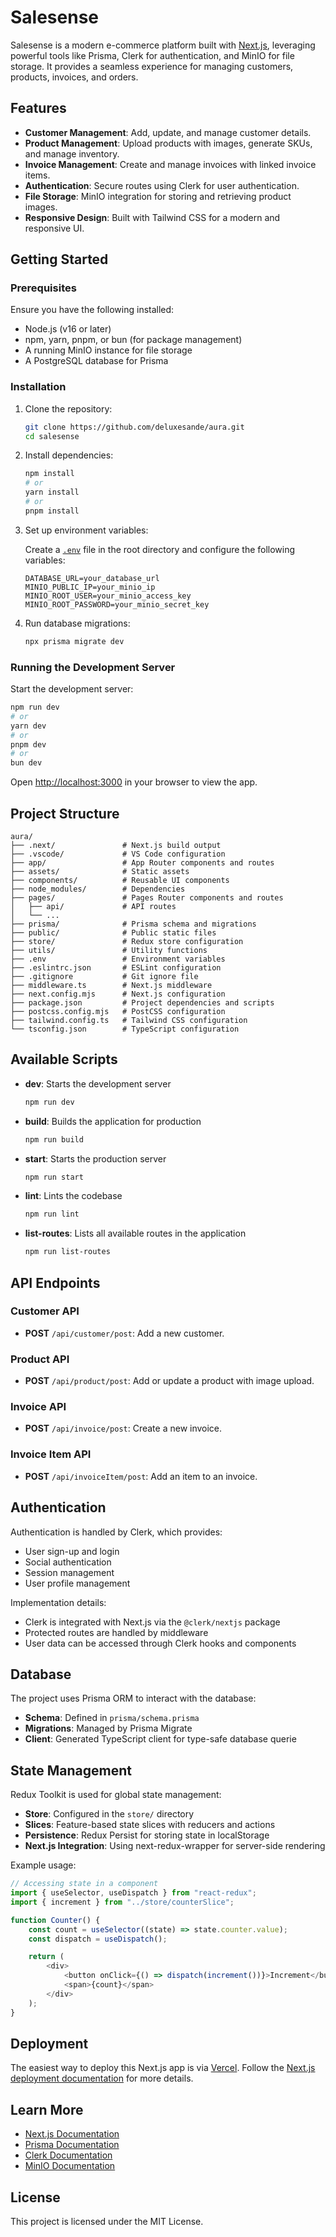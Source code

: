 # Salesense

Salesense is a modern e-commerce platform built with [Next.js](https://nextjs.org/), leveraging powerful tools like Prisma, Clerk for authentication, and MinIO for file storage. It provides a seamless experience for managing customers, products, invoices, and orders.

## Features

-   **Customer Management**: Add, update, and manage customer details.
-   **Product Management**: Upload products with images, generate SKUs, and manage inventory.
-   **Invoice Management**: Create and manage invoices with linked invoice items.
-   **Authentication**: Secure routes using Clerk for user authentication.
-   **File Storage**: MinIO integration for storing and retrieving product images.
-   **Responsive Design**: Built with Tailwind CSS for a modern and responsive UI.

## Getting Started

### Prerequisites

Ensure you have the following installed:

-   Node.js (v16 or later)
-   npm, yarn, pnpm, or bun (for package management)
-   A running MinIO instance for file storage
-   A PostgreSQL database for Prisma

### Installation

1. Clone the repository:

    ```bash
    git clone https://github.com/deluxesande/aura.git
    cd salesense
    ```

2. Install dependencies:

    ```bash
    npm install
    # or
    yarn install
    # or
    pnpm install
    ```

3. Set up environment variables:

    Create a [`.env`](command:_github.copilot.openRelativePath?%5B%7B%22scheme%22%3A%22file%22%2C%22authority%22%3A%22%22%2C%22path%22%3A%22%2Fc%3A%2FUsers%2Fdelse%2FDesktop%2Faura%2F.env%22%2C%22query%22%3A%22%22%2C%22fragment%22%3A%22%22%7D%2C%227bcceb3d-88e5-4e2b-ab6f-6b2b4cce6879%22%5D "c:\\Users\delse\Desktop\aura.env") file in the root directory and configure the following variables:

    ```env
    DATABASE_URL=your_database_url
    MINIO_PUBLIC_IP=your_minio_ip
    MINIO_ROOT_USER=your_minio_access_key
    MINIO_ROOT_PASSWORD=your_minio_secret_key
    ```

4. Run database migrations:

    ```bash
    npx prisma migrate dev
    ```

### Running the Development Server

Start the development server:

```bash
npm run dev
# or
yarn dev
# or
pnpm dev
# or
bun dev
```

Open [http://localhost:3000](http://localhost:3000) in your browser to view the app.

## Project Structure

```
aura/
├── .next/               # Next.js build output
├── .vscode/             # VS Code configuration
├── app/                 # App Router components and routes
├── assets/              # Static assets
├── components/          # Reusable UI components
├── node_modules/        # Dependencies
├── pages/               # Pages Router components and routes
│   ├── api/             # API routes
│   └── ...
├── prisma/              # Prisma schema and migrations
├── public/              # Public static files
├── store/               # Redux store configuration
├── utils/               # Utility functions
├── .env                 # Environment variables
├── .eslintrc.json       # ESLint configuration
├── .gitignore           # Git ignore file
├── middleware.ts        # Next.js middleware
├── next.config.mjs      # Next.js configuration
├── package.json         # Project dependencies and scripts
├── postcss.config.mjs   # PostCSS configuration
├── tailwind.config.ts   # Tailwind CSS configuration
└── tsconfig.json        # TypeScript configuration
```

## Available Scripts

-   **dev**: Starts the development server

    ```bash
    npm run dev
    ```

-   **build**: Builds the application for production

    ```bash
    npm run build
    ```

-   **start**: Starts the production server

    ```bash
    npm run start
    ```

-   **lint**: Lints the codebase

    ```bash
    npm run lint
    ```

-   **list-routes**: Lists all available routes in the application
    ```bash
    npm run list-routes
    ```

## API Endpoints

### Customer API

-   **POST** `/api/customer/post`: Add a new customer.

### Product API

-   **POST** `/api/product/post`: Add or update a product with image upload.

### Invoice API

-   **POST** `/api/invoice/post`: Create a new invoice.

### Invoice Item API

-   **POST** `/api/invoiceItem/post`: Add an item to an invoice.

## Authentication

Authentication is handled by Clerk, which provides:

-   User sign-up and login
-   Social authentication
-   Session management
-   User profile management

Implementation details:

-   Clerk is integrated with Next.js via the `@clerk/nextjs` package
-   Protected routes are handled by middleware
-   User data can be accessed through Clerk hooks and components

## Database

The project uses Prisma ORM to interact with the database:

-   **Schema**: Defined in `prisma/schema.prisma`
-   **Migrations**: Managed by Prisma Migrate
-   **Client**: Generated TypeScript client for type-safe database querie

## State Management

Redux Toolkit is used for global state management:

-   **Store**: Configured in the `store/` directory
-   **Slices**: Feature-based state slices with reducers and actions
-   **Persistence**: Redux Persist for storing state in localStorage
-   **Next.js Integration**: Using next-redux-wrapper for server-side rendering

Example usage:

```typescript
// Accessing state in a component
import { useSelector, useDispatch } from "react-redux";
import { increment } from "../store/counterSlice";

function Counter() {
    const count = useSelector((state) => state.counter.value);
    const dispatch = useDispatch();

    return (
        <div>
            <button onClick={() => dispatch(increment())}>Increment</button>
            <span>{count}</span>
        </div>
    );
}
```

## Deployment

The easiest way to deploy this Next.js app is via [Vercel](https://vercel.com/). Follow the [Next.js deployment documentation](https://nextjs.org/docs/deployment) for more details.

## Learn More

-   [Next.js Documentation](https://nextjs.org/docs)
-   [Prisma Documentation](https://www.prisma.io/docs)
-   [Clerk Documentation](https://clerk.dev/docs)
-   [MinIO Documentation](https://min.io/docs)

## License

This project is licensed under the MIT License.
